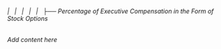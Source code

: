 ###### |   |   |   |   |   ├── Percentage of Executive Compensation in the Form of Stock Options

*Add content here*